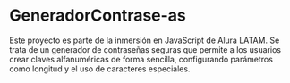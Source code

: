 # GeneradorContrase-as
Este proyecto es parte de la inmersión en JavaScript de Alura LATAM. Se trata de un generador de contraseñas seguras que permite a los usuarios crear claves alfanuméricas de forma sencilla, configurando parámetros como longitud y el uso de caracteres especiales.
